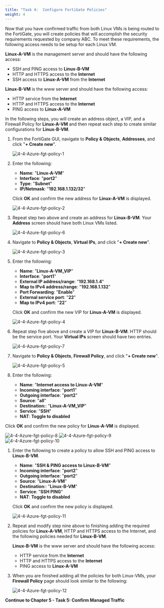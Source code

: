 ```yaml
---
title: "Task 4:  Configure FortiGate Policies"
weight: 4
---
```


Now that you have confirmed traffic from both Linux VMs is being routed to the FortiGate, you will create policies that will accomplish the security requirements requested by company ABC.
To meet these requirements, the following access needs to be setup for each Linux VM.

**Linux-A-VM** is the management server and should have the following access:

- SSH and PING access to **Linux-B-VM**
- HTTP and HTTPS access to the **Internet**
- SSH access to **Linux-A-VM** from the **Internet**

**Linux-B-VM** is the www server and should have the following access:

- HTTP service from the **Internet**
- HTTP and HTTPS access to the **Internet**
- PING access to **Linux-A-VM**

In the following steps, you will create an address object, a VIP, and a Firewall Policy for **Linux-A-VM** and then repeat each step to create similar configurations for **Linux-B-VM**.

1. From the FortiGate GUI, navigate to **Policy & Objects**, **Addresses**, and click "**+ Create new**".

    ![4-4-Azure-fgt-policy-1](../Images/4-4-Azure-fgt-policy-1.PNG)

1. Enter the following:

    - **Name**:  "**Linux-A-VM**"
    - **Interface**:  "**port2**"
    - **Type**:  "**Subnet**"
    - **IP/Netmask**:  "**192.168.1.132/32**"

    Click **OK** and confirm the new address for **Linux-A-VM** is displayed.

    ![4-4-Azure-fgt-policy-2](../Images/4-4-Azure-fgt-policy-2.PNG)

1. Repeat step two above and create an address for **Linux-B-VM**.  Your **Address** screen should have both Linux VMs listed.

    ![4-4-Azure-fgt-policy-6](../Images/4-4-Azure-fgt-policy-6.PNG)

1. Navigate to **Policy & Objects**, **Virtual IPs**, and click "**+ Create new**".

    ![4-4-Azure-fgt-policy-3](../Images/4-4-Azure-fgt-policy-3.PNG)

1. Enter the following:

    - **Name**:  "**Linux-A-VM_VIP**"
    - **Interface**:  "**port1**"
    - **External IP address/range**:  "**192.168.1.4**"
    - **Map to IPv4 address/range**:  "**192.168.1.132**"
    - **Port Forwarding**:  "**Enable**"
    - **External service port**:  "**22**"
    - **Map to IPv4 port**: "**22**"

    Click **OK** and confirm the new VIP for **Linux-A-VM** is displayed.

    ![4-4-Azure-fgt-policy-4](../Images/4-4-Azure-fgt-policy-4.PNG)

1. Repeat step five above and create a VIP for **Linux-B-VM**.  HTTP should be the service port.  Your **Virtual IPs** screen should have two entries.

    ![4-4-Azure-fgt-policy-7](../Images/4-4-Azure-fgt-policy-7.PNG)

1. Navigate to **Policy & Objects**, **Firewall Policy**, and click "**+ Create new**".

    ![4-4-Azure-fgt-policy-5](../Images/4-4-Azure-fgt-policy-5.PNG)

1. Enter the following:

    - **Name**:  "**Internet access to Linux-A-VM**"
    - **Incoming interface**:  "**port1**"
    - **Outgoing interface**:  "**port2**"
    - **Source**:  "**all**"
    - **Destination:**:  "**Linux-A-VM_VIP**"
    - **Service**:  "**SSH**"
    - **NAT**:  **Toggle to disabled**

Click **OK** and confirm the new policy for **Linux-A-VM** is displayed.

![4-4-Azure-fgt-policy-8](../Images/4-4-Azure-fgt-policy-8.PNG)
![4-4-Azure-fgt-policy-9](../Images/4-4-Azure-fgt-policy-9.PNG)
![4-4-Azure-fgt-policy-10](../Images/4-4-Azure-fgt-policy-10.PNG)

1. Enter the following to create a policy to allow SSH and PING access to **Linux-B-VM**.

    - **Name**:  "**SSH & PING access to Linux-B-VM**"
    - **Incoming interface**:  "**port2**"
    - **Outgoing interface**:  "**port2**"
    - **Source**:  "**Linux-A-VM**"
    - **Destination:**:  "**Linux-B-VM**"
    - **Service**:  "**SSH PING**"
    - **NAT**:  **Toggle to disabled**

    Click **OK** and confirm the new policy is displayed.

    ![4-4-Azure-fgt-policy-11](../Images/4-4-Azure-fgt-policy-11.PNG)

1. Repeat and modify step nine above to finishing adding the required policies for **Linux-A-VM**, HTTP and HTTPS access to the Internet, and the following policies needed for **Linux-B-VM**.

    **Linux-B-VM** is the www server and should have the following access:

    - HTTP service from the **Internet**
    - HTTP and HTTPS access to the **Internet**
    - PING access to **Linux-A-VM**

1. When you are finished adding all the policies for both Linux-VMs, your **Firewall Policy** page should look similar to the following:

    ![4-4-Azure-fgt-policy-12](../Images/4-4-Azure-fgt-policy-12.PNG)

**Continue to Chapter 5 - Task 5: Confirm Managed Traffic**
